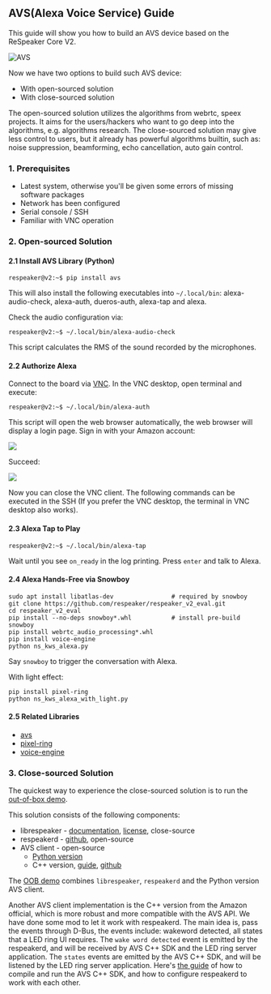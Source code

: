 ## AVS(Alexa Voice Service) Guide

This guide will show you how to build an AVS device based on the ReSpeaker Core V2.

![AVS](https://user-images.githubusercontent.com/5130185/36649780-a0b1acc2-1ada-11e8-8145-9ad0de4e7f7f.png)

Now we have two options to build such AVS device:

- With open-sourced solution
- With close-sourced solution

The open-sourced solution utilizes the algorithms from webrtc, speex projects. It aims for the users/hackers who want to go deep into the algorithms, e.g. algorithms research. The close-sourced solution may give less control to users, but it already has powerful algorithms builtin, such as: noise suppression, beamforming, echo cancellation, auto gain control.

### 1. Prerequisites

- Latest system, otherwise you'll be given some errors of missing software packages
- Network has been configured
- Serial console / SSH
- Familiar with VNC operation

### 2. Open-sourced Solution
#### 2.1 Install AVS Library (Python)

```
respeaker@v2:~$ pip install avs
```

This will also install the following executables into `~/.local/bin`: alexa-audio-check, alexa-auth, dueros-auth, alexa-tap and alexa.

Check the audio configuration via:

```
respeaker@v2:~$ ~/.local/bin/alexa-audio-check
```

This script calculates the RMS of the sound recorded by the microphones.

#### 2.2 Authorize Alexa

Connect to the board via [VNC](/docs/ReSpeaker_Core_V2/getting_started.md#ssh--vnc). In the VNC desktop, open terminal and execute:

```
respeaker@v2:~$ ~/.local/bin/alexa-auth
```

This script will open the web browser automatically, the web browser will display a login page. Sign in with your Amazon account:

![](/img/aus-1.png)

Succeed:

![](/img/aus-2.png)

Now you can close the VNC client. The following commands can be executed in the SSH (If you prefer the VNC desktop, the terminal in VNC desktop also works).

#### 2.3 Alexa Tap to Play

```
respeaker@v2:~$ ~/.local/bin/alexa-tap
```

Wait until you see `on_ready` in the log printing. Press `enter` and talk to Alexa.

#### 2.4 Alexa Hands-Free via Snowboy

```
sudo apt install libatlas-dev                # required by snowboy
git clone https://github.com/respeaker/respeaker_v2_eval.git
cd respeaker_v2_eval
pip install --no-deps snowboy*.whl           # install pre-build snowboy
pip install webrtc_audio_processing*.whl
pip install voice-engine
python ns_kws_alexa.py
```

Say `snowboy` to trigger the conversation with Alexa.

With light effect:

```
pip install pixel-ring
python ns_kws_alexa_with_light.py
```

#### 2.5 Related Libraries

- [avs](https://github.com/respeaker/avs)
- [pixel-ring](https://github.com/respeaker/pixel_ring)
- [voice-engine](https://github.com/voice-engine/voice-engine)

### 3. Close-sourced Solution

The quickest way to experience the close-sourced solution is to run the [out-of-box demo](/docs/ReSpeaker_Core_V2/oob.md).

This solution consists of the following components:
- librespeaker - [documentation](http://respeaker.io/librespeaker_doc), [license](http://respeaker.io/librespeaker_doc/md__home_gitlab-runner_builds_dc7d1974_0_seeedstudio_librespeaker_doc_LICENSE.html), close-source
- respeakerd - [github](https://github.com/respeaker/respeakerd), open-source
- AVS client - open-source
  - [Python version](https://github.com/respeaker/avs)
  - C++ version, [guide](/docs/ReSpeaker_Core_V2/avs_cpp_sdk.md), [github](https://github.com/respeaker/avs-device-sdk)

The [OOB demo](/docs/ReSpeaker_Core_V2/oob.md) combines `librespeaker`, `respeakerd` and the Python version AVS client. 

Another AVS client implementation is the C++ version from the Amazon official, which is more robust and more compatible with the AVS API. We have done some mod to let it work with respeakerd. The main idea is, pass the events through D-Bus, the events include: wakeword detected, all states that a LED ring UI requires. The `wake word detected` event is emitted by the respeakerd, and will be received by AVS C++ SDK and the LED ring server application. The `states` events are emitted by the AVS C++ SDK, and will be listened by the LED ring server application. Here's [the guide](/docs/ReSpeaker_Core_V2/avs_cpp_sdk.md) of how to compile and run the AVS C++ SDK, and how to configure respeakerd to work with each other.



